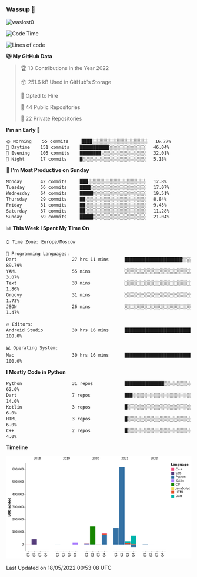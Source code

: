 ### Wassup 👋

<p align="left"> <img src="https://komarev.com/ghpvc/?username=waslost0" alt="waslost0" /></p>

<!--START_SECTION:waka-->
![Code Time](http://img.shields.io/badge/Code%20Time-0%20secs-blue)

![Lines of code](https://img.shields.io/badge/From%20Hello%20World%20I%27ve%20Written-1%20Million%20lines%20of%20code-blue)

**🐱 My GitHub Data** 

> 🏆 13 Contributions in the Year 2022
 > 
> 📦 251.6 kB Used in GitHub's Storage 
 > 
> 💼 Opted to Hire
 > 
> 📜 44 Public Repositories 
 > 
> 🔑 22 Private Repositories  
 > 
**I'm an Early 🐤** 

```text
🌞 Morning    55 commits     ████░░░░░░░░░░░░░░░░░░░░░   16.77% 
🌆 Daytime    151 commits    ███████████░░░░░░░░░░░░░░   46.04% 
🌃 Evening    105 commits    ████████░░░░░░░░░░░░░░░░░   32.01% 
🌙 Night      17 commits     █░░░░░░░░░░░░░░░░░░░░░░░░   5.18%

```
📅 **I'm Most Productive on Sunday** 

```text
Monday       42 commits     ███░░░░░░░░░░░░░░░░░░░░░░   12.8% 
Tuesday      56 commits     ████░░░░░░░░░░░░░░░░░░░░░   17.07% 
Wednesday    64 commits     █████░░░░░░░░░░░░░░░░░░░░   19.51% 
Thursday     29 commits     ██░░░░░░░░░░░░░░░░░░░░░░░   8.84% 
Friday       31 commits     ██░░░░░░░░░░░░░░░░░░░░░░░   9.45% 
Saturday     37 commits     ██░░░░░░░░░░░░░░░░░░░░░░░   11.28% 
Sunday       69 commits     █████░░░░░░░░░░░░░░░░░░░░   21.04%

```


📊 **This Week I Spent My Time On** 

```text
⌚︎ Time Zone: Europe/Moscow

💬 Programming Languages: 
Dart                     27 hrs 11 mins      ██████████████████████░░░   89.79% 
YAML                     55 mins             ░░░░░░░░░░░░░░░░░░░░░░░░░   3.07% 
Text                     33 mins             ░░░░░░░░░░░░░░░░░░░░░░░░░   1.86% 
Groovy                   31 mins             ░░░░░░░░░░░░░░░░░░░░░░░░░   1.73% 
JSON                     26 mins             ░░░░░░░░░░░░░░░░░░░░░░░░░   1.47%

🔥 Editors: 
Android Studio           30 hrs 16 mins      █████████████████████████   100.0%

💻 Operating System: 
Mac                      30 hrs 16 mins      █████████████████████████   100.0%

```

**I Mostly Code in Python** 

```text
Python                   31 repos            ███████████████░░░░░░░░░░   62.0% 
Dart                     7 repos             ███░░░░░░░░░░░░░░░░░░░░░░   14.0% 
Kotlin                   3 repos             █░░░░░░░░░░░░░░░░░░░░░░░░   6.0% 
HTML                     3 repos             █░░░░░░░░░░░░░░░░░░░░░░░░   6.0% 
C++                      2 repos             █░░░░░░░░░░░░░░░░░░░░░░░░   4.0%

```


**Timeline**

![Chart not found](https://raw.githubusercontent.com/waslost0/waslost0/master/charts/bar_graph.png) 


 Last Updated on 18/05/2022 00:53:08 UTC
<!--END_SECTION:waka-->

